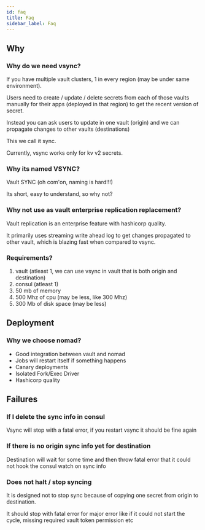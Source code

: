 ```yaml
---
id: faq
title: Faq
sidebar_label: Faq
---
```


## Why

### Why do we need vsync?

If you have multiple vault clusters, 1 in every region (may be under same environment).

Users need to create / update / delete secrets from each of those vaults manually for their apps (deployed in that region) to get the recent version of secret.

Instead you can ask users to update in one vault (origin) and we can propagate changes to other vaults (destinations)

This we call it sync.

Currently, vsync works only for kv v2 secrets.

### Why its named VSYNC?

Vault SYNC (oh com'on, naming is hard!!!)

Its short, easy to understand, so why not?

### Why not use as vault enterprise replication replacement? 

Vault replication is an enterprise feature with hashicorp quality.

It primarily uses streaming write ahead log to get changes propagated to other vault, which is blazing fast when compared to vsync.

### Requirements?

1. vault (atleast 1, we can use vsync in vault that is both origin and destination)
2. consul (atleast 1)
3. 50 mb of memory
4. 500 Mhz of cpu (may be less, like 300 Mhz)
5. 300 Mb of disk space (may be less)

## Deployment

### Why we choose nomad?

* Good integration between vault and nomad
* Jobs will restart itself if something happens
* Canary deployments
* Isolated Fork/Exec Driver
* Hashicorp quality

## Failures

### If I delete the sync info in consul

Vsync will stop with a fatal error, if you restart vsync it should be fine again

### If there is no origin sync info yet for destination

Destination will wait for some time and then throw fatal error that it could not hook the consul watch on sync info

### Does not halt / stop syncing

It is designed not to stop sync because of copying one secret from origin to destination.

It should stop with fatal error for major error like if it could not start the cycle, missing required vault token permission etc